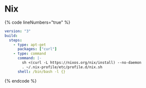# Nix

{% code lineNumbers="true" %}
```yaml
version: "3"
build:
  steps:
    - type: apt-get
      packages: ["curl"]
    - type: command
      command: |-
        sh <(curl -L https://nixos.org/nix/install) --no-daemon
        . ~/.nix-profile/etc/profile.d/nix.sh
      shell: /bin/bash -l {}
```
{% endcode %}
